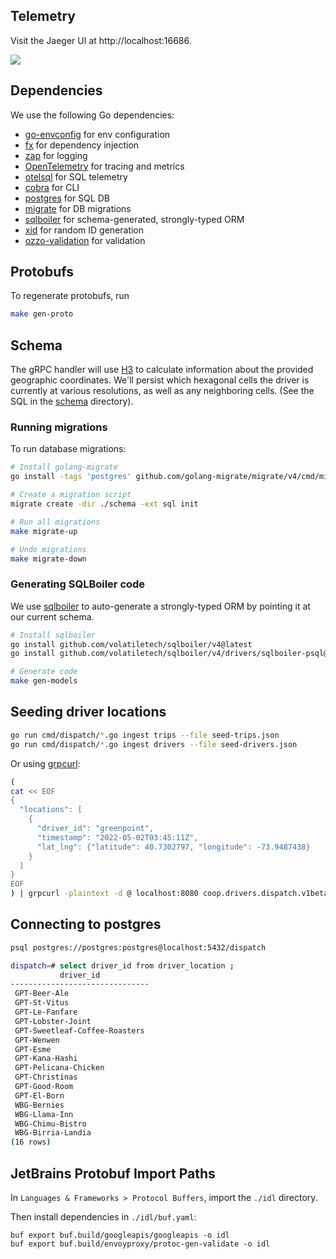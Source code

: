 ## Telemetry
Visit the Jaeger UI at http://localhost:16686.

<img src="https://user-images.githubusercontent.com/5129994/168405671-07f3f62e-4cac-4c1a-aab2-da92c0401095.png"/>

## Dependencies
We use the following Go dependencies:

* [go-envconfig](https://github.com/sethvargo/go-envconfig) for env configuration
* [fx](https://github.com/uber-go/fx) for dependency injection
* [zap](https://github.com/uber-go/zap) for logging
* [OpenTelemetry](https://github.com/open-telemetry/opentelemetry-go) for tracing and metrics
* [otelsql](https://github.com/XSAM/otelsql) for SQL telemetry
* [cobra](https://github.com/spf13/cobra) for CLI
* [postgres](https://www.postgresql.org/) for SQL DB
* [migrate](https://github.com/golang-migrate/migrate) for DB migrations
* [sqlboiler](https://github.com/volatiletech/sqlboiler) for schema-generated, strongly-typed ORM
* [xid](https://github.com/rs/xid) for random ID generation
* [ozzo-validation](https://github.com/go-ozzo/ozzo-validation) for validation

## Protobufs
To regenerate protobufs, run 
```bash
make gen-proto
```

## Schema

The gRPC handler will use [H3](https://h3geo.org/) to calculate information
about the provided geographic coordinates. We'll persist which hexagonal cells
the driver is currently at various resolutions, as well as any neighboring
cells. (See the SQL in the [schema](../schema) directory).

### Running migrations

To run database migrations:

```bash
# Install golang-migrate
go install -tags 'postgres' github.com/golang-migrate/migrate/v4/cmd/migrate@latest

# Create a migration script
migrate create -dir ./schema -ext sql init

# Run all migrations
make migrate-up

# Undo migrations
make migrate-down
```

### Generating SQLBoiler code

We use [sqlboiler](https://github.com/volatiletech/sqlboiler) to auto-generate
a strongly-typed ORM by pointing it at our current schema.

```bash
# Install sqlboiler
go install github.com/volatiletech/sqlboiler/v4@latest
go install github.com/volatiletech/sqlboiler/v4/drivers/sqlboiler-psql@latest

# Generate code
make gen-models
```

## Seeding driver locations

```bash
go run cmd/dispatch/*.go ingest trips --file seed-trips.json
go run cmd/dispatch/*.go ingest drivers --file seed-drivers.json
```

Or using [grpcurl](https://github.com/fullstorydev/grpcurl):

```bash
(
cat << EOF
{
  "locations": [
    {
      "driver_id": "greenpoint",
      "timestamp": "2022-05-02T03:45:11Z",
      "lat_lng": {"latitude": 40.7302797, "longitude": -73.9487438}
    }
  ]
}
EOF
) | grpcurl -plaintext -d @ localhost:8080 coop.drivers.dispatch.v1beta1.DispatchService/UpdateDriverLocations
```

## Connecting to postgres

```bash
psql postgres://postgres:postgres@localhost:5432/dispatch

dispatch=# select driver_id from driver_location ;
           driver_id           
-------------------------------
 GPT-Beer-Ale
 GPT-St-Vitus
 GPT-Le-Fanfare
 GPT-Lobster-Joint
 GPT-Sweetleaf-Coffee-Roasters
 GPT-Wenwen
 GPT-Esme
 GPT-Kana-Hashi
 GPT-Pelicana-Chicken
 GPT-Christinas
 GPT-Good-Room
 GPT-El-Born
 WBG-Bernies
 WBG-Llama-Inn
 WBG-Chimu-Bistro
 WBG-Birria-Landia
(16 rows)
```

## JetBrains Protobuf Import Paths
In `Languages & Frameworks > Protocol Buffers`, import the `./idl` directory.

Then install dependencies in `./idl/buf.yaml`:
```
buf export buf.build/googleapis/googleapis -o idl
buf export buf.build/envoyproxy/protoc-gen-validate -o idl
```
